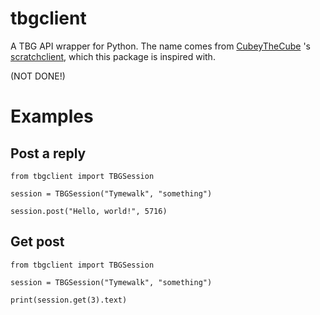 # tbgclient
A TBG API wrapper for Python.
The name comes from [CubeyTheCube](https://scratch.mit.edu/users/Raihan142857/) 's [scratchclient](https://github.com/CubeyTheCube/scratchclient), which this package is inspired with.

(NOT DONE!)

# Examples
## Post a reply
```
from tbgclient import TBGSession

session = TBGSession("Tymewalk", "something")

session.post("Hello, world!", 5716)
```
## Get post
```
from tbgclient import TBGSession

session = TBGSession("Tymewalk", "something")

print(session.get(3).text)
```